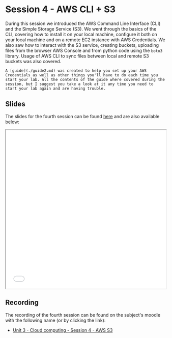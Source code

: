 # Session 4 - AWS CLI + S3

During this session we introduced the AWS Command Line Interface (CLI) and the Simple Storage Service (S3). We went through the basics of the CLI, covering how to install it on your local machine, configure it both on your local machine and on a remote EC2 instance with AWS Credentials. We also saw how to interact with the S3 service, creating buckets, uploading files from the browser AWS Console and from python code using the `boto3` library. Usage of AWS CLI to sync files between local and remote S3 buckets was also covered.

```admonish info
A [guide](./guide2.md) was created to help you set up your AWS Credentials as well as other things you'll have to do each time you start your lab. All the contents of the guide where covered during the session, but I suggest you take a look at it any time you need to start your lab again and are having trouble.
```

## Slides

The slides for the fourth session can be found [here](./slides/Session%204%20-%20AWS%20S3.pdf) and are also available below:

<iframe src="./slides/Session%204%20-%20AWS%20S3.pdf" width="100%" height="500px">
</iframe>

## Recording

The recording of the fourth session can be found on the subject's moodle with the following name (or by clicking the link):

- [Unit 3 - Cloud computing - Session 4 - AWS S3](https://rovira.sharepoint.com/sites/A_2024-25_104260/_layouts/15/stream.aspx?id=%2Fsites%2FA%5F2024%2D25%5F104260%2FDocumentos%20compartidos%2FGeneral%2FRecordings%2FUnit%203%20%2D%20Cloud%20computing%20%2D%20Session%204%20%2D%20AWS%20S3%2D20250305%5F141646%2DMeeting%20Recording%2Emp4&referrer=StreamWebApp%2EWeb&referrerScenario=AddressBarCopied%2Eview%2E1ed5386b%2Dbf02%2D4ccc%2D9f4a%2De86ff747a8d2)